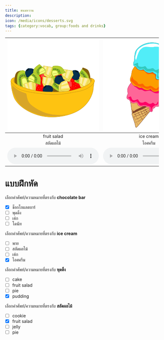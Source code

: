 ```yaml
---
title: ขนมหวาน
description: 
icon: /media/icons/desserts.svg
tags: {category:vocab, group:foods and drinks}
---
```


<div class="carrousel">


|![](/media/img/desserts/fruit&#x20;salad.svg)|![](/media/img/desserts/ice&#x20;cream.svg)|![](/media/img/desserts/pudding.svg)|![](/media/img/desserts/cookie.svg)|![](/media/img/desserts/chocolate&#x20;bar.svg)|![](/media/img/desserts/cake.svg)|![](/media/img/desserts/donut.svg)|![](/media/img/desserts/pie.svg)|![](/media/img/desserts/jelly.svg)|
| :----: | :----: | :----: | :----: | :----: | :----: | :----: | :----: | :----: |
|fruit&#x20;salad|ice&#x20;cream|pudding|cookie|chocolate&#x20;bar|cake|donut|pie|jelly|
|สลัดผลไม้|ไอศครีม|พุดดิ้ง|คุกกี้|ช็อกโกแลตบาร์|เค้ก|โดนัท|พาย|เยลลี่|
|![](/media/audio/fruit&#x20;salad.mp3)|![](/media/audio/ice&#x20;cream.mp3)|![](/media/audio/pudding.mp3)|![](/media/audio/cookie.mp3)|![](/media/audio/chocolate&#x20;bar.mp3)|![](/media/audio/cake.mp3)|![](/media/audio/donut.mp3)|![](/media/audio/pie.mp3)|![](/media/audio/jelly.mp3)|

</div>



# แบบฝึกหัด


 เลือกคำศัพท์/ความหมายที่ตรงกับ **chocolate&#x20;bar**
 - [x] ช็อกโกแลตบาร์
 - [ ] พุดดิ้ง
 - [ ] เค้ก
 - [ ] โดนัท

 เลือกคำศัพท์/ความหมายที่ตรงกับ **ice&#x20;cream**
 - [ ] พาย
 - [ ] สลัดผลไม้
 - [ ] เค้ก
 - [x] ไอศครีม

 เลือกคำศัพท์/ความหมายที่ตรงกับ **พุดดิ้ง**
 - [ ] cake
 - [ ] fruit&#x20;salad
 - [ ] pie
 - [x] pudding

 เลือกคำศัพท์/ความหมายที่ตรงกับ **สลัดผลไม้**
 - [ ] cookie
 - [x] fruit&#x20;salad
 - [ ] jelly
 - [ ] pie
